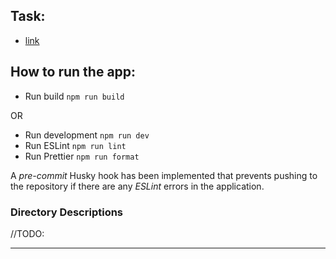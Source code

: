 ## Task: 
- [link](https://docs.google.com/document/d/1zpXXeSae-BlcxPKgw3DhxZA92cspVailrPYoaXSYrW8/edit?pli=1&tab=t.0)

## How to run the app:
- Run build ```npm run build```

OR

- Run development ```npm run dev```
- Run ESLint ```npm run lint```
- Run Prettier ```npm run format```

A *pre-commit* Husky hook has been implemented that prevents pushing to the repository if there are any *ESLint* errors in the application.



### Directory Descriptions

//TODO:

---
